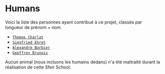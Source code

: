 # Humans

Voici la liste des personnes ayant contribué à ce projet, classés par longueur de prénom + nom.

- [`Thomas Charlat`](https://github.com/Kallikrein)
- [`Siegfried Ehret`](https://github.com/SiegfriedEhret)
- [`Alexandre Barbier`](https://github.com/alexbrbr)
- [`Geoffrey Brunois`](https://github.com/gbrunois)

Aucun animal (nous incluons les humains dedans) n'a été maltraité durant la réalisation de cette Sfeir School.
